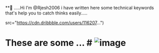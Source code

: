  **👋 .....Hi I’m @Rjesh2006 
 i have written here some technical 
 keywords that's help you to 
 catch thinks easily.....
 
  src="https://cdn.dribbble.com/users/116207...")                      

 # These are some ...  # ![image](https://github.com/Rjesh2006/Rjesh2006/assets/143868643/f41d321a-488c-4bf6-853e-f6888f2daf21)


 
 
  


